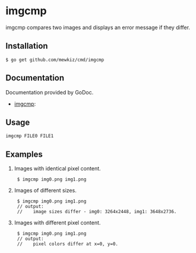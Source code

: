 imgcmp
======

imgcmp compares two images and displays an error message if they differ.

Installation
------------

	$ go get github.com/mewkiz/cmd/imgcmp

Documentation
-------------

Documentation provided by GoDoc.

- [imgcmp][]:

[imgcmp]: http://godoc.org/github.com/mewkiz/cmd/imgcmp

Usage
-----

	imgcmp FILE0 FILE1

Examples
--------

1. Images with identical pixel content.

		$ imgcmp img0.png img1.png

2. Images of different sizes.

		$ imgcmp img0.png img1.png
		// output:
		//    image sizes differ - img0: 3264x2448, img1: 3648x2736.

3. Images with different pixel content.

		$ imgcmp img0.png img1.png
		// output:
		//    pixel colors differ at x=0, y=0.
